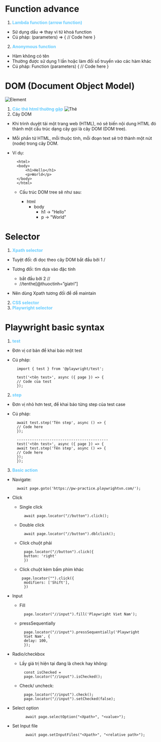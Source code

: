 # Function advance
1. **<span style="color:#66CCFF">Lambda function (arrow function)</span>**
- Sử dụng dấu => thay vì từ khoá function
- Cú pháp: 
                (parameters) => {
                // Code here
                }
2. **<span style="color:#66CCFF">Anonymous function</span>**
- Hàm không có tên
- Thường được sử dụng 1 lần hoặc làm đối số truyền vào các hàm khác
- Cú pháp:
            Function (parameters) {
            // Code here
}
    
# DOM (Document Object Model)
![Element](./../images/element.png)
1. **<span style="color:#66CCFF">Các thẻ html thường gặp</span>**
![Thẻ](./../images/tag.png)
2. Cây DOM
- Khi trình duyệt tải một trang web (HTML), nó sẽ biến nội dung HTML đó thành một cấu trúc dạng cây gọi là cây DOM (DOM tree).
- Mỗi phần tử HTML, mỗi thuộc tính, mỗi đoạn text sẽ trở thành một nút (node) trong cây DOM.
- Ví dụ: 

        <html>
        <body>
            <h1>Hello</h1>
            <p>World</p>
        </body>
        </html>
    - Cấu trúc DOM tree sẽ như sau:

        - html
            - body
                - h1 → "Hello"
                - p → "World"

# Selector
1. **<span style="color:#66CCFF">Xpath selector</span>**
- Tuyệt đối: đi dọc theo cây DOM bắt đầu bởi 1 /
- Tương đối: tìm dựa vào đặc tính
    - bắt đầu bởi 2 //
    - //tenthe[@thuoctinh=”giatri”]

- Nên dùng Xpath tương đối để dễ maintain
2. **<span style="color:#66CCFF">CSS selector</span>**
3. **<span style="color:#66CCFF">Playwright selector</span>**

# Playwright basic syntax
1. **<span style="color:#66CCFF">test</span>**
- Đơn vị cơ bản để khai báo một test
- Cú pháp:

        import { test } from '@playwright/test';

        test('<tên test>', async ({ page }) => {
        // Code của test
        });

2. **<span style="color:#66CCFF">step</span>**
- Đơn vị nhỏ hơn test, để khai báo từng step của test case
- Cú pháp:

        await test.step('Tên step', async () => {
        // Code here
        });

        ------------------------------------------
        test('<tên test>', async ({ page }) => {
        await test.step('Tên step', async () => {
        // Code here
        });
        });
3. **<span style="color:#66CCFF">Basic action</span>**
- Navigate:

        await page.goto('https://pw-practice.playwrightvn.com/');
- Click
    - Single click

            await page.locator("//button").click();
    - Double click

            await page.locator("//button").dblclick();
    - Click chuột phải

            page.locator("//button").click({
            button: 'right'
            })
    - Click chuột kèm bấm phím khác

           page.locator("").click({
            modifiers: ['Shift'],
            }) 
- Input
    - Fill

            page.locator("//input").fill('Playwright Viet Nam');
    - pressSequentially

            page.locator("//input").pressSequentially('Playwright
            Viet Nam', {
            delay: 100,
            });
- Radio/checkbox
    - Lấy giá trị hiện tại đang là check hay không:

            const isChecked =
            page.locator("//input").isChecked();
    - Check/ uncheck:

            page.locator("//input").check();
            page.locator("//input").setChecked(false);
- Select option

            await page.selectOption("<Xpath>", "<value>");

- Set Input file

            await page.setInputFiles("<Xpath>", "<relative path>");





